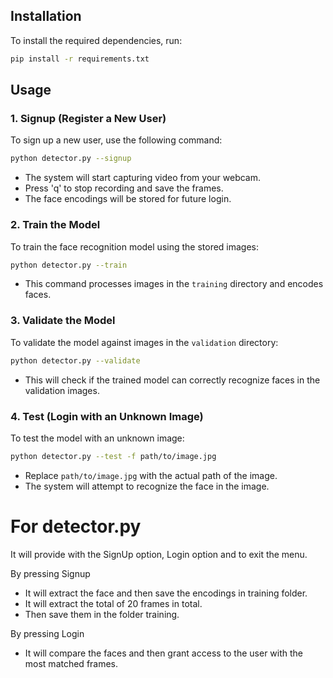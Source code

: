 
## Installation
To install the required dependencies, run:
```sh
pip install -r requirements.txt
```

## Usage

### 1. Signup (Register a New User)
To sign up a new user, use the following command:
```sh
python detector.py --signup
```
- The system will start capturing video from your webcam.
- Press 'q' to stop recording and save the frames.
- The face encodings will be stored for future login.

### 2. Train the Model
To train the face recognition model using the stored images:
```sh
python detector.py --train
```
- This command processes images in the `training` directory and encodes faces.

### 3. Validate the Model
To validate the model against images in the `validation` directory:
```sh
python detector.py --validate
```
- This will check if the trained model can correctly recognize faces in the validation images.

### 4. Test (Login with an Unknown Image)
To test the model with an unknown image:
```sh
python detector.py --test -f path/to/image.jpg
```
- Replace `path/to/image.jpg` with the actual path of the image.
- The system will attempt to recognize the face in the image.



# For detector.py
It will provide with the SignUp option, Login option and to exit the menu. 

By pressing Signup 
- It will extract the face and then save the encodings in training folder.
- It will extract the total of 20 frames in total.
- Then save them in the folder training.

By pressing Login 
- It will compare the faces and then grant access to the user with the most matched frames. 
